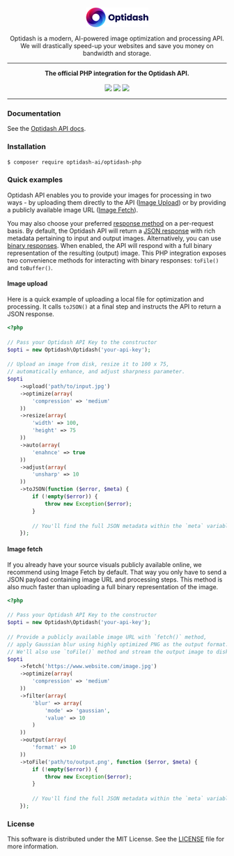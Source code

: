 <p align="center"><a href="https://optidash.ai"><img src="media/logotype.png" alt="Optidash" width="143" height="45"/></a></p>

<p align="center">
Optidash is a modern, AI-powered image optimization and processing API.<br>We will drastically speed-up your websites and save you money on bandwidth and storage.
</p>

---
<p align="center">
<strong>The official PHP integration for the Optidash API.</strong><br>
<br>
<img src="https://img.shields.io/github/issues-raw/optidash-ai/optidash-php?style=flat&color=success"/>
<img src="https://img.shields.io/packagist/l/optidash-ai/optidash-php?style=flat&color=success"/>
<img src="https://img.shields.io/twitter/follow/optidashAI?label=Follow%20Us&style=flat&color=success&logo=twitter"/>
</p>

---

### Documentation
See the [Optidash API docs](https://docs.optidash.ai).

### Installation
```bash
$ composer require optidash-ai/optidash-php
```

### Quick examples
Optidash API enables you to provide your images for processing in two ways - by uploading them directly to the API ([Image Upload](https://docs.optidash.ai/requests/image-upload)) or by providing a publicly available image URL ([Image Fetch](https://docs.optidash.ai/requests/image-fetch)).

You may also choose your preferred [response method](https://docs.optidash.ai/introduction#choosing-response-method-and-format) on a per-request basis. By default, the Optidash API will return a [JSON response](https://docs.optidash.ai/responses/json-response-format) with rich metadata pertaining to input and output images. Alternatively, you can use [binary responses](https://docs.optidash.ai/responses/binary-responses). When enabled, the API will respond with a full binary representation of the resulting (output) image. This PHP integration exposes two convenience methods for interacting with binary responses: `toFile()` and `toBuffer()`.

#### Image upload
Here is a quick example of uploading a local file for optimization and processing. It calls `toJSON()` at a final step and instructs the API to return a JSON response.

```php
<?php

// Pass your Optidash API Key to the constructor
$opti = new Optidash\Optidash('your-api-key');

// Upload an image from disk, resize it to 100 x 75,
// automatically enhance, and adjust sharpness parameter.
$opti
    ->upload('path/to/input.jpg')
    ->optimize(array(
        'compression' => 'medium'
    ))
    ->resize(array(
        'width' => 100,
        'height' => 75
    ))
    ->auto(array(
        'enahnce' => true
    ))
    ->adjust(array(
        'unsharp' => 10
    ))
    ->toJSON(function ($error, $meta) {
        if (!empty($error)) {
            throw new Exception($error);
        }

        // You'll find the full JSON metadata within the `meta` variable
    });
```

#### Image fetch
If you already have your source visuals publicly available online, we recommend using Image Fetch by default. That way you only have to send a JSON payload containing image URL and processing steps. This method is also much faster than uploading a full binary representation of the image.

```php
<?php

// Pass your Optidash API Key to the constructor
$opti = new Optidash\Optidash('your-api-key');

// Provide a publicly available image URL with `fetch()` method,
// apply Gaussian blur using highly optimized PNG as the output format.
// We'll also use `toFile()` method and stream the output image to disk
$opti
    ->fetch('https://www.website.com/image.jpg')
    ->optimize(array(
        'compression' => 'medium'
    ))
    ->filter(array(
        'blur' => array(
            'mode' => 'gaussian',
            'value' => 10
        )
    ))
    ->output(array(
        'format' => 10
    ))
    ->toFile('path/to/output.png', function ($error, $meta) {
        if (!empty($error)) {
            throw new Exception($error);
        }

        // You'll find the full JSON metadata within the `meta` variable
    });
```

### License
This software is distributed under the MIT License. See the [LICENSE](LICENSE) file for more information.